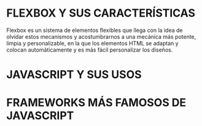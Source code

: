 # FLEXBOX Y SUS CARACTERÍSTICAS
Flexbox es un sistema de elementos flexibles que llega con la idea de olvidar estos mecanismos y acostumbrarnos a una mecánica más potente, limpia y personalizable, en la que los elementos HTML se adaptan y colocan automáticamente y es más fácil personalizar los diseños.

# JAVASCRIPT Y SUS USOS


# FRAMEWORKS MÁS FAMOSOS DE JAVASCRIPT


